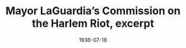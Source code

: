 --- 
title: Mayor LaGuardia’s Commission on the Harlem Riot, excerpt
layout: "tc-single"
draft: false
hasContentInGallery: true
date: 1936-07-18
--- 